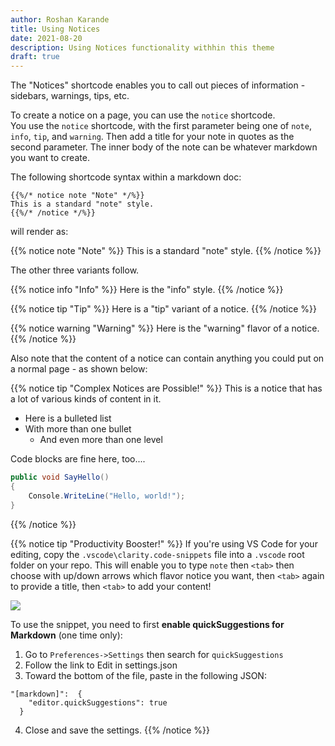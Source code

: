 ```yaml
---
author: Roshan Karande
title: Using Notices
date: 2021-08-20
description: Using Notices functionality withhin this theme
draft: true
---
```


The "Notices" shortcode enables you to call out pieces of information - sidebars, warnings, tips, etc.

To create a notice on a page, you can use the `notice` shortcode.  
You use the `notice` shortcode, with the first parameter being one of `note`, `info`, `tip`, and `warning`.  Then add a title for your 
note in quotes as the second parameter.  The inner body of the note can be whatever markdown you want to create.

The following shortcode syntax within a markdown doc:
```
{{%/* notice note "Note" */%}}
This is a standard "note" style.
{{%/* /notice */%}}
```
will render as:

{{% notice note "Note" %}}
This is a standard "note" style.
{{% /notice %}}

The other three variants follow.

{{% notice info "Info" %}}
Here is the "info" style.
{{% /notice %}}

{{% notice tip "Tip" %}}
Here is a "tip" variant of a notice.
{{% /notice %}}

{{% notice warning "Warning" %}}
Here is the "warning" flavor of a notice.
{{% /notice %}}


Also note that the content of a notice can contain anything you could put on a normal page - as shown below:

{{% notice tip "Complex Notices are Possible!" %}}
This is a notice that has a lot of various kinds of content in it.  

* Here is a bulleted list
* With more than one bullet 
    * And even more than one level

Code blocks are fine here, too....
```csharp
public void SayHello()
{
    Console.WriteLine("Hello, world!");
}
```
{{% /notice %}}


{{% notice tip "Productivity Booster!" %}}
If you're using VS Code for your editing, copy the `.vscode\clarity.code-snippets` file into a `.vscode` root folder on your repo.  This will enable you to type
`note` then `<tab>` then choose with up/down arrows which flavor notice you want, then `<tab>` again to provide a title, then `<tab>` to add your content!

![](/images/Note-Snippet.gif)

To use the snippet, you need to first **enable quickSuggestions for Markdown** (one time only):

1. Go to `Preferences->Settings` then search for `quickSuggestions`
1. Follow the link to Edit in settings.json
1. Toward the bottom of the file, paste in the following JSON:
```
"[markdown]":  {
    "editor.quickSuggestions": true
  }
```
4. Close and save the settings.
{{% /notice %}}
